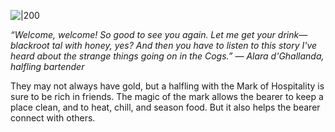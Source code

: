 
![|200](https://5etools.seansbox.com/img/book/ERLW/020-1-13-hospitality.webp)

*“Welcome, welcome! So good to see you again. Let me get your drink—blackroot tal with honey, yes? And then you have to listen to this story I've heard about the strange things going on in the Cogs.” — Alara d'Ghallanda, halfling bartender*

They may not always have gold, but a halfling with the Mark of Hospitality is sure to be rich in friends. The magic of the mark allows the bearer to keep a place clean, and to heat, chill, and season food. But it also helps the bearer connect with others.